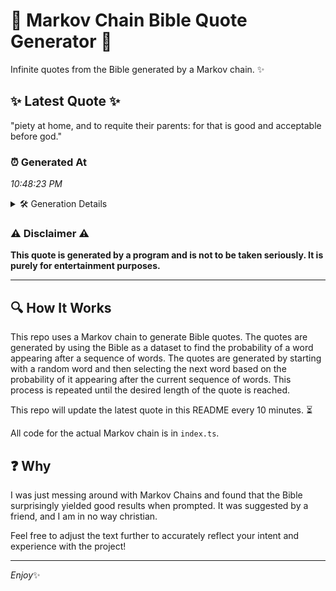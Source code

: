 # 📖 Markov Chain Bible Quote Generator 📖

Infinite quotes from the Bible generated by a Markov chain. ✨

## ✨ Latest Quote ✨
"piety at home, and to requite their parents: for that is good and acceptable before god."

### ⏰ Generated At
*10:48:23 PM*

<details>
    <summary>🛠️ Generation Details</summary>
    <p>
        <strong>🌱 Seed:</strong> piety<br>
        <strong>🔄 Iterations:</strong> 15<br>
        <strong>📜 Context History:</strong><br>[ piety ]: at<br>[ piety, at ]: home,<br>[ piety, at, home, ]: and<br>[ piety, at, home,, and ]: to<br>[ piety, at, home,, and, to ]: requite<br>[ piety, at, home,, and, to, requite ]: their<br>[ at, home,, and, to, requite, their ]: parents:<br>[ home,, and, to, requite, their, parents: ]: for<br>[ and, to, requite, their, parents:, for ]: that<br>[ to, requite, their, parents:, for, that ]: is<br>[ requite, their, parents:, for, that, is ]: good<br>[ their, parents:, for, that, is, good ]: and<br>[ parents:, for, that, is, good, and ]: acceptable<br>[ for, that, is, good, and, acceptable ]: before<br>[ that, is, good, and, acceptable, before ]: god.<br>
    </p>
</details>

### ⚠️ Disclaimer ⚠️
**This quote is generated by a program and is not to be taken seriously. It is purely for entertainment purposes.**

---

## 🔍 How It Works

This repo uses a Markov chain to generate Bible quotes. The quotes are generated by using the Bible as a dataset to find the probability of a word appearing after a sequence of words. The quotes are generated by starting with a random word and then selecting the next word based on the probability of it appearing after the current sequence of words. This process is repeated until the desired length of the quote is reached.

This repo will update the latest quote in this README every 10 minutes. ⏳

All code for the actual Markov chain is in `index.ts`.

## ❓ Why

I was just messing around with Markov Chains and found that the Bible surprisingly yielded good results when prompted. 
It was suggested by a friend, and I am in no way christian.

Feel free to adjust the text further to accurately reflect your intent and experience with the project!

---

*Enjoy*✨

